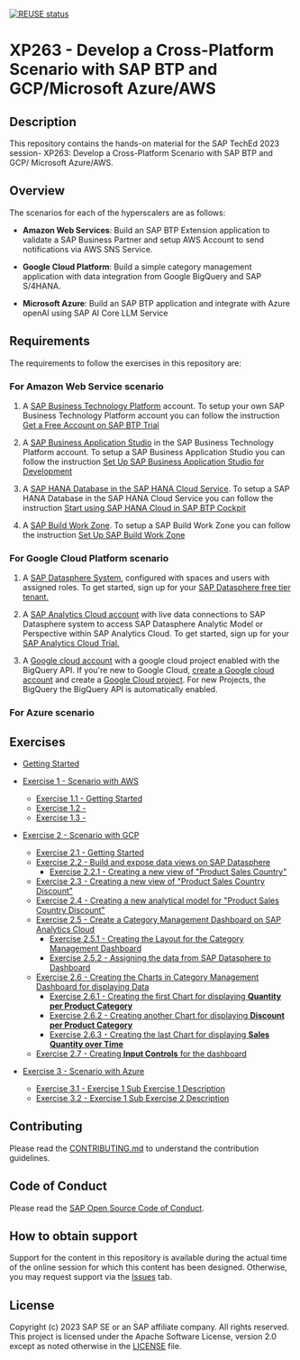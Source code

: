 [![REUSE status](https://api.reuse.software/badge/github.com/SAP-samples/teched2023-XP263)](https://api.reuse.software/info/github.com/SAP-samples/teched2023-XP263)

# XP263 - Develop a Cross-Platform Scenario with SAP BTP and GCP/Microsoft Azure/AWS

## Description

This repository contains the hands-on material for the SAP TechEd 2023 session-  XP263: Develop a Cross-Platform Scenario with SAP BTP and GCP/ Microsoft Azure/AWS.  

## Overview

The scenarios for each of the hyperscalers are as follows:

- **Amazon Web Services**: Build an SAP BTP Extension application to validate a SAP Business Partner and setup AWS Account to send notifications via AWS SNS Service.

- **Google Cloud Platform**: Build a simple category management application with data integration from Google BigQuery and SAP S/4HANA.

- **Microsoft Azure**: Build an SAP BTP application and integrate with Azure openAI using SAP AI Core LLM Service



## Requirements

The requirements to follow the exercises in this repository are:

### For Amazon Web Service scenario

1. A [SAP Business Technology Platform](https://www.sap.com/india/products/technology-platform.html) account. To setup your own SAP Business Technology Platform account you can follow the instruction [Get a Free Account on SAP BTP Trial](https://developers.sap.com/tutorials/hcp-create-trial-account.html)

2. A [SAP Business Application Studio](https://www.sap.com/products/technology-platform/business-application-studio.html) in the SAP Business Technology Platform account. To setup a SAP Business Application Studio you can follow the instruction [Set Up SAP Business Application Studio for Development](https://developers.sap.com/tutorials/appstudio-onboarding.html)

3. A [SAP HANA Database in the SAP HANA Cloud Service](https://www.sap.com/india/products/technology-platform/hana.html). To setup a SAP HANA Database in the SAP HANA Cloud Service you can follow the instruction [Start using SAP HANA Cloud in SAP BTP Cockpit](https://developers.sap.com/tutorials/hana-cloud-mission-trial-2.html) 

4. A [SAP Build Work Zone](https://www.sap.com/india/products/technology-platform/workzone.html). To setup a SAP Build Work Zone you can follow the instruction [Set Up SAP Build Work Zone](https://developers.sap.com/tutorials/cp-portal-cloud-foundry-getting-started.html)  


### For Google Cloud Platform scenario

1. A [SAP Datasphere System](https://www.sap.com/india/products/technology-platform/datasphere.html), configured with spaces and users with assigned roles. 
To get started, sign up for your [SAP Datasphere free tier tenant.](https://www.sap.com/products/technology-platform/datasphere/trial.html)

2. A [SAP Analytics Cloud account](https://www.sap.com/india/products/technology-platform/cloud-analytics.html) with live data connections to SAP Datasphere system to access SAP Datasphere Analytic Model or Perspective within SAP Analytics Cloud.
To get started, sign up for your [SAP Analytics Cloud Trial.](https://www.sap.com/products/technology-platform/cloud-analytics/trial.html)

3. A [Google cloud account](https://cloud.google.com) with a google cloud project enabled with the BigQuery API. If you're new to Google Cloud, [create a Google cloud account](https://cloud.google.com/free/) and create a [Google Cloud project](https://developers.google.com/workspace/guides/create-project). For new Projects, the BigQuery the BigQuery API is automatically enabled. 

### For Azure scenario

## Exercises

- [Getting Started](exercises/ex0/)

- [Exercise 1 - Scenario with AWS](exercises/AmazonWebServices/)
    - [Exercise 1.1 - Getting Started](exercises/AmazonWebServices/ex3.1/)
    - [Exercise 1.2 -](exercises/AmazonWebServices/ex3.2/)
    - [Exercise 1.3 -](exercises/AmazonWebServices/ex3.2/)
- [Exercise 2 - Scenario with GCP](exercises/GoogleCloudPlatform/)
    - [Exercise 2.1 - Getting Started](exercises/GoogleCloudPlatform/ex2.1/)
    - [Exercise 2.2 - Build and expose data views on SAP Datasphere](exercises/ex2/ex2.2/)
        - [Exercise 2.2.1 - Creating a new view of "Product Sales Country"](exercises/ex2/GoogleCloudPlatform/#exercise-1--creating-a-new-view-of-product-sales-country)
    - [Exercise 2.3 - Creating a new view of "Product Sales Country Discount"](exercises/GoogleCloudPlatform/ex2.3/)
    - [Exercise 2.4 - Creating a new analytical model for "Product Sales Country Discount"](exercises/GoogleCloudPlatform/ex2.4/)
    - [Exercise 2.5 - Create a Category Management Dashboard on SAP Analytics Cloud](exercises/GoogleCloudPlatform/ex2.5/)
        - [Exercise 2.5.1 - Creating the Layout for the Category Management Dashboard](exercises/GoogleCloudPlatform/ex2.5#exercise-41-creating-the-layout-for-the-category-management-dashboard)
        - [Exercise 2.5.2 - Assigning the data from SAP Datasphere to Dashboard](exercises/GoogleCloudPlatform/ex2.5#exercise-42-assigning-the-data-from-sap-datasphere-to-dashboard)
    - [Exercise 2.6 - Creating the Charts in Category Management Dashboard for displaying Data](exercises/GoogleCloudPlatform/ex2.6)
        - [Exercise 2.6.1 - Creating the first Chart for displaying **Quantity per Product Category**](exercises/GoogleCloudPlatform/ex2.6#exercise-51-creating-the-first-chart-for-displaying-quantity-per-product-category)
        - [Exercise 2.6.2 - Creating another Chart for displaying **Discount per Product Category**](exercises/GoogleCloudPlatform/ex2.6#exercise-52-creating-another-chart-for-displaying-discount-per-product-category)
        - [Exercise 2.6.3 - Creating the last Chart for displaying **Sales Quantity over Time** ](exercises/GoogleCloudPlatform/ex2.6#exercise-53-creating-the-last-chart-for-displaying-sales-quantity-over-time)
    - [Exercise 2.7 - Creating **Input Controls** for the dashboard](exercises/GoogleCloudPlatform/ex2.7/)
- [Exercise 3 - Scenario with Azure](exercises/ex3/)
    - [Exercise 3.1 - Exercise 1 Sub Exercise 1 Description](exercises/ex1#exercise-11-sub-exercise-1-description)
    - [Exercise 3.2 - Exercise 1 Sub Exercise 2 Description](exercises/ex1#exercise-12-sub-exercise-2-description)




## Contributing
Please read the [CONTRIBUTING.md](./CONTRIBUTING.md) to understand the contribution guidelines.

## Code of Conduct
Please read the [SAP Open Source Code of Conduct](https://github.com/SAP-samples/.github/blob/main/CODE_OF_CONDUCT.md).

## How to obtain support

Support for the content in this repository is available during the actual time of the online session for which this content has been designed. Otherwise, you may request support via the [Issues](../../issues) tab.

## License
Copyright (c) 2023 SAP SE or an SAP affiliate company. All rights reserved. This project is licensed under the Apache Software License, version 2.0 except as noted otherwise in the [LICENSE](LICENSES/Apache-2.0.txt) file.
